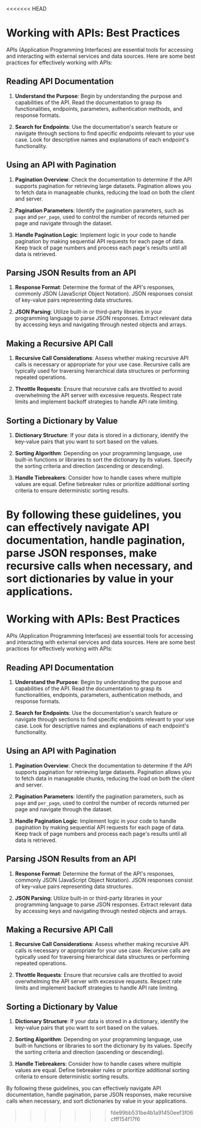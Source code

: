 <<<<<<< HEAD
# Working with APIs: Best Practices

APIs (Application Programming Interfaces) are essential tools for accessing and interacting with external services and data sources. Here are some best practices for effectively working with APIs:

## Reading API Documentation

1. **Understand the Purpose**: Begin by understanding the purpose and capabilities of the API. Read the documentation to grasp its functionalities, endpoints, parameters, authentication methods, and response formats.

2. **Search for Endpoints**: Use the documentation's search feature or navigate through sections to find specific endpoints relevant to your use case. Look for descriptive names and explanations of each endpoint's functionality.

## Using an API with Pagination

1. **Pagination Overview**: Check the documentation to determine if the API supports pagination for retrieving large datasets. Pagination allows you to fetch data in manageable chunks, reducing the load on both the client and server.

2. **Pagination Parameters**: Identify the pagination parameters, such as `page` and `per_page`, used to control the number of records returned per page and navigate through the dataset.

3. **Handle Pagination Logic**: Implement logic in your code to handle pagination by making sequential API requests for each page of data. Keep track of page numbers and process each page's results until all data is retrieved.

## Parsing JSON Results from an API

1. **Response Format**: Determine the format of the API's responses, commonly JSON (JavaScript Object Notation). JSON responses consist of key-value pairs representing data structures.

2. **JSON Parsing**: Utilize built-in or third-party libraries in your programming language to parse JSON responses. Extract relevant data by accessing keys and navigating through nested objects and arrays.

## Making a Recursive API Call

1. **Recursive Call Considerations**: Assess whether making recursive API calls is necessary or appropriate for your use case. Recursive calls are typically used for traversing hierarchical data structures or performing repeated operations.

2. **Throttle Requests**: Ensure that recursive calls are throttled to avoid overwhelming the API server with excessive requests. Respect rate limits and implement backoff strategies to handle API rate limiting.

## Sorting a Dictionary by Value

1. **Dictionary Structure**: If your data is stored in a dictionary, identify the key-value pairs that you want to sort based on the values.

2. **Sorting Algorithm**: Depending on your programming language, use built-in functions or libraries to sort the dictionary by its values. Specify the sorting criteria and direction (ascending or descending).

3. **Handle Tiebreakers**: Consider how to handle cases where multiple values are equal. Define tiebreaker rules or prioritize additional sorting criteria to ensure deterministic sorting results.

By following these guidelines, you can effectively navigate API documentation, handle pagination, parse JSON responses, make recursive calls when necessary, and sort dictionaries by value in your applications.
=======
# Working with APIs: Best Practices

APIs (Application Programming Interfaces) are essential tools for accessing and interacting with external services and data sources. Here are some best practices for effectively working with APIs:

## Reading API Documentation

1. **Understand the Purpose**: Begin by understanding the purpose and capabilities of the API. Read the documentation to grasp its functionalities, endpoints, parameters, authentication methods, and response formats.

2. **Search for Endpoints**: Use the documentation's search feature or navigate through sections to find specific endpoints relevant to your use case. Look for descriptive names and explanations of each endpoint's functionality.

## Using an API with Pagination

1. **Pagination Overview**: Check the documentation to determine if the API supports pagination for retrieving large datasets. Pagination allows you to fetch data in manageable chunks, reducing the load on both the client and server.

2. **Pagination Parameters**: Identify the pagination parameters, such as `page` and `per_page`, used to control the number of records returned per page and navigate through the dataset.

3. **Handle Pagination Logic**: Implement logic in your code to handle pagination by making sequential API requests for each page of data. Keep track of page numbers and process each page's results until all data is retrieved.

## Parsing JSON Results from an API

1. **Response Format**: Determine the format of the API's responses, commonly JSON (JavaScript Object Notation). JSON responses consist of key-value pairs representing data structures.

2. **JSON Parsing**: Utilize built-in or third-party libraries in your programming language to parse JSON responses. Extract relevant data by accessing keys and navigating through nested objects and arrays.

## Making a Recursive API Call

1. **Recursive Call Considerations**: Assess whether making recursive API calls is necessary or appropriate for your use case. Recursive calls are typically used for traversing hierarchical data structures or performing repeated operations.

2. **Throttle Requests**: Ensure that recursive calls are throttled to avoid overwhelming the API server with excessive requests. Respect rate limits and implement backoff strategies to handle API rate limiting.

## Sorting a Dictionary by Value

1. **Dictionary Structure**: If your data is stored in a dictionary, identify the key-value pairs that you want to sort based on the values.

2. **Sorting Algorithm**: Depending on your programming language, use built-in functions or libraries to sort the dictionary by its values. Specify the sorting criteria and direction (ascending or descending).

3. **Handle Tiebreakers**: Consider how to handle cases where multiple values are equal. Define tiebreaker rules or prioritize additional sorting criteria to ensure deterministic sorting results.

By following these guidelines, you can effectively navigate API documentation, handle pagination, parse JSON responses, make recursive calls when necessary, and sort dictionaries by value in your applications.
>>>>>>> fde99bb531be4b1a91450eef3f06cfff154f17f6
